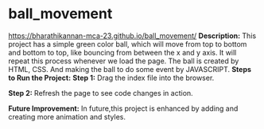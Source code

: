# ball_movement

https://bharathikannan-mca-23.github.io/ball_movement/
**Description:**
   This project has a simple green color ball, which will move from top to bottom and bottom to top, like bouncing from between the x and y axis. It will repeat this process whenever we load the page. The ball is created by HTML, CSS. And making the ball to do some event by JAVASCRIPT.
  **Steps to Run the Project:**
**Step 1:** Drag the index file into the browser.

**Step 2:** Refresh the page to see code changes in action.

**Future Improvement:**
In future,this project is enhanced by adding and creating more animation and styles.
